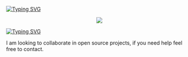 

[![Typing SVG](https://readme-typing-svg.herokuapp.com?font=Fira+Code&size=50&pause=1000&center=true&repeat=false&width=1000&height=90&lines=Lead+Mobile+Engineer)](https://git.io/typing-svg)

<p align="center">
  <!-- Typing SVG by DenverCoder1 - https://github.com/DenverCoder1/readme-typing-svg -->
  <a href="https://github.com/DenverCoder1/readme-typing-svg">
    <img src="https://readme-typing-svg.demolab.com/?lines=I%20do%20open%20source&font=Fira%20Code&center=true&width=440&height=45&color=f75c7e&vCenter=true&pause=1000&size=22" /></a>
</p>

[![Typing SVG](https://readme-typing-svg.herokuapp.com?font=Fira+Code&weight=100&pause=500&color=47B143&center=true&multiline=true&width=1000&height=150&lines=Lead+engineer+with+12%2B+years+of;experience+in+Mobile+development.;I+have+also+worked+as+team+lead;delivery+manager+and+Mobile+Architect)](https://git.io/typing-svg)

I am looking to collaborate in open source projects, if you need help feel free to contact.

<!--
**ankushkushwaha/ankushkushwaha** is a ✨ _special_ ✨ repository because its `README.md` (this file) appears on your GitHub profile.

Here are some ideas to get you started:

- 🔭 I’m currently working on ...
- 🌱 I’m currently learning ...
- 👯 I’m looking to collaborate on ...
- 🤔 I’m looking for help with ...
- 💬 Ask me about ...
- 📫 How to reach me: ...
- 😄 Pronouns: ...
- ⚡ Fun fact: ...
-->
